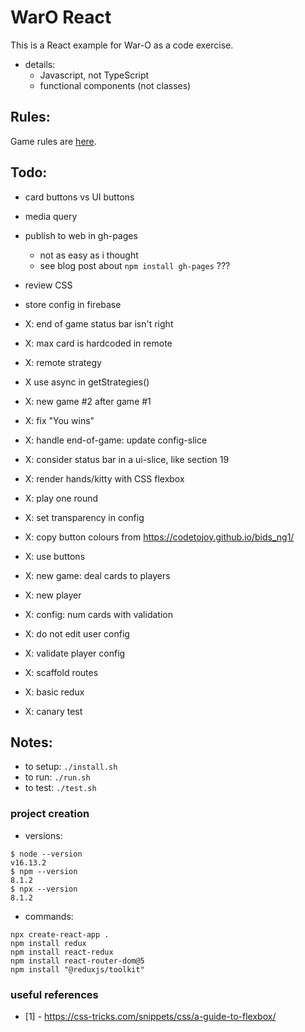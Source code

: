 
WarO React
=========

This is a React example for War-O as a code exercise.

* details:
    - Javascript, not TypeScript
    - functional components (not classes)

Rules:
---------

Game rules are [here](Rules.md).

Todo:
---------

* card buttons vs UI buttons
* media query
* publish to web in gh-pages
    - not as easy as i thought
    - see blog post about `npm install gh-pages` ???
* review CSS
* store config in firebase

* X: end of game status bar isn't right 
* X: max card is hardcoded in remote 
* X: remote strategy
* X use async in getStrategies()
* X: new game #2 after game #1
* X: fix "You wins"
* X: handle end-of-game: update config-slice
* X: consider status bar in a ui-slice, like section 19 
* X: render hands/kitty with CSS flexbox 
* X: play one round
* X: set transparency in config 
* X: copy button colours from https://codetojoy.github.io/bids_ng1/
* X: use buttons
* X: new game: deal cards to players
* X: new player
* X: config: num cards with validation
* X: do not edit user config
* X: validate player config
* X: scaffold routes
* X: basic redux
* X: canary test

Notes:
---------

* to setup: `./install.sh`
* to run: `./run.sh`
* to test: `./test.sh`

### project creation

* versions:
```
$ node --version
v16.13.2
$ npm --version
8.1.2
$ npx --version
8.1.2
```

* commands:
```
npx create-react-app . 
npm install redux
npm install react-redux
npm install react-router-dom@5
npm install "@reduxjs/toolkit"
```

### useful references

* [1] - https://css-tricks.com/snippets/css/a-guide-to-flexbox/

